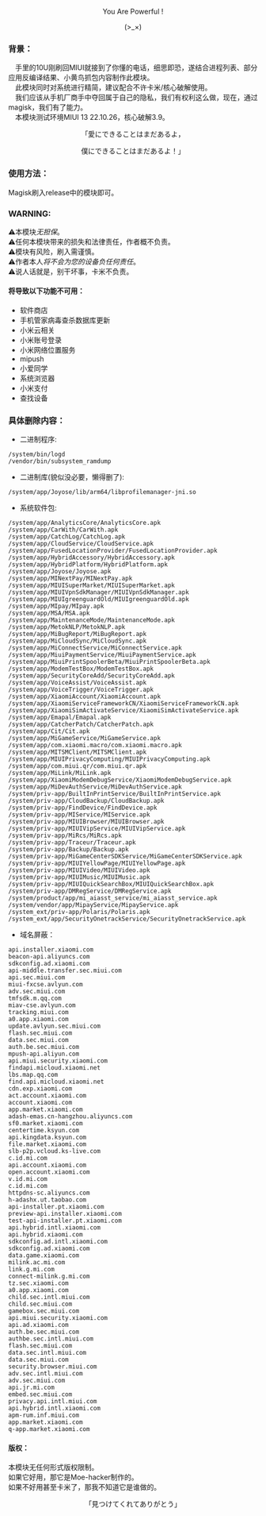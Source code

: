 <p align="center">You Are Powerful !</p>        
<p align="center">(>_×)</p> 

### 背景：      
&emsp;手里的10U刚刷回MIUI就接到了你懂的电话，细思即恐，遂结合进程列表、部分应用反编译结果、小黄鸟抓包内容制作此模块。         
&emsp;此模块同时对系统进行精简，建议配合不许卡米/核心破解使用。         
&emsp;我们应该从手机厂商手中夺回属于自己的隐私，我们有权利这么做，现在，通过magisk，我们有了能力。        
&emsp;本模块测试环境MIUI 13 22.10.26，核心破解3.9。     
<p align="center">「愛にできることはまだあるよ，</p>              
<p align="center">僕にできることはまだあるよ！」</p>        

### 使用方法：      
Magisk刷入release中的模块即可。      
### WARNING:        
⚠本模块*无担保*。       
⚠任何本模块带来的损失和法律责任，作者概不负责。         
⚠模块有风险，刷入需谨慎。         
⚠作者本人*将不会为您的设备负任何责任*。          
⚠说人话就是，别干坏事，卡米不负责。
#### 将导致以下功能不可用：          
- 软件商店          
- 手机管家病毒查杀数据库更新          
- 小米云相关       
- 小米账号登录       
- 小米网络位置服务       
- mipush         
- 小爱同学       
- 系统浏览器       
- 小米支付        
- 查找设备        
### 具体删除内容：         
- 二进制程序:        
```text
/system/bin/logd
/vendor/bin/subsystem_ramdump
```
- 二进制库(貌似没必要，懒得删了):        
```text
/system/app/Joyose/lib/arm64/libprofilemanager-jni.so
```
- 系统软件包:             
```text
/system/app/AnalyticsCore/AnalyticsCore.apk
/system/app/CarWith/CarWith.apk
/system/app/CatchLog/CatchLog.apk
/system/app/CloudService/CloudService.apk
/system/app/FusedLocationProvider/FusedLocationProvider.apk
/system/app/HybridAccessory/HybridAccessory.apk
/system/app/HybridPlatform/HybridPlatform.apk
/system/app/Joyose/Joyose.apk
/system/app/MINextPay/MINextPay.apk
/system/app/MIUISuperMarket/MIUISuperMarket.apk
/system/app/MIUIVpnSdkManager/MIUIVpnSdkManager.apk
/system/app/MIUIgreenguardOld/MIUIgreenguardOld.apk
/system/app/MIpay/MIpay.apk
/system/app/MSA/MSA.apk
/system/app/MaintenanceMode/MaintenanceMode.apk
/system/app/MetokNLP/MetokNLP.apk
/system/app/MiBugReport/MiBugReport.apk
/system/app/MiCloudSync/MiCloudSync.apk
/system/app/MiConnectService/MiConnectService.apk
/system/app/MiuiPaymentService/MiuiPaymentService.apk
/system/app/MiuiPrintSpoolerBeta/MiuiPrintSpoolerBeta.apk
/system/app/ModemTestBox/ModemTestBox.apk
/system/app/SecurityCoreAdd/SecurityCoreAdd.apk
/system/app/VoiceAssist/VoiceAssist.apk
/system/app/VoiceTrigger/VoiceTrigger.apk
/system/app/XiaomiAccount/XiaomiAccount.apk
/system/app/XiaomiServiceFrameworkCN/XiaomiServiceFrameworkCN.apk
/system/app/XiaomiSimActivateService/XiaomiSimActivateService.apk
/system/app/Emapal/Emapal.apk
/system/app/CatcherPatch/CatcherPatch.apk
/system/app/Cit/Cit.apk
/system/app/MiGameService/MiGameService.apk
/system/app/com.xiaomi.macro/com.xiaomi.macro.apk
/system/app/MITSMClient/MITSMClient.apk
/system/app/MIUIPrivacyComputing/MIUIPrivacyComputing.apk
/system/app/com.miui.qr/com.miui.qr.apk
/system/app/MiLink/MiLink.apk
/system/app/XiaomiModemDebugService/XiaomiModemDebugService.apk
/system/app/MiDevAuthService/MiDevAuthService.apk
/system/priv-app/BuiltInPrintService/BuiltInPrintService.apk
/system/priv-app/CloudBackup/CloudBackup.apk
/system/priv-app/FindDevice/FindDevice.apk
/system/priv-app/MIService/MIService.apk
/system/priv-app/MIUIBrowser/MIUIBrowser.apk
/system/priv-app/MIUIVipService/MIUIVipService.apk
/system/priv-app/MiRcs/MiRcs.apk
/system/priv-app/Traceur/Traceur.apk
/system/priv-app/Backup/Backup.apk
/system/priv-app/MiGameCenterSDKService/MiGameCenterSDKService.apk
/system/priv-app/MIUIYellowPage/MIUIYellowPage.apk
/system/priv-app/MIUIVideo/MIUIVideo.apk
/system/priv-app/MIUIMusic/MIUIMusic.apk
/system/priv-app/MIUIQuickSearchBox/MIUIQuickSearchBox.apk
/system/priv-app/DMRegService/DMRegService.apk
/system/product/app/mi_aiasst_service/mi_aiasst_service.apk
/system/vendor/app/MipayService/MipayService.apk
/system_ext/priv-app/Polaris/Polaris.apk
/system_ext/app/SecurityOnetrackService/SecurityOnetrackService.apk
```
- 域名屏蔽：         
```text
api.installer.xiaomi.com
beacon-api.aliyuncs.com
sdkconfig.ad.xiaomi.com
api-middle.transfer.sec.miui.com
api.sec.miui.com
miui-fxcse.avlyun.com
adv.sec.miui.com
tmfsdk.m.qq.com
miav-cse.avlyun.com
tracking.miui.com
a0.app.xiaomi.com
update.avlyun.sec.miui.com
flash.sec.miui.com
data.sec.miui.com
auth.be.sec.miui.com
mpush-api.aliyun.com
api.miui.security.xiaomi.com
findapi.micloud.xiaomi.net
lbs.map.qq.com
find.api.micloud.xiaomi.net
cdn.exp.xiaomi.com
act.account.xiaomi.com
account.xiaomi.com
app.market.xiaomi.com
adash-emas.cn-hangzhou.aliyuncs.com
sf0.market.xiaomi.com
centertime.ksyun.com
api.kingdata.ksyun.com
file.market.xiaomi.com
slb-p2p.vcloud.ks-live.com
c.id.mi.com
api.account.xiaomi.com
open.account.xiaomi.com
v.id.mi.com
c.id.mi.com
httpdns-sc.aliyuncs.com
h-adashx.ut.taobao.com
api-installer.pt.xiaomi.com
preview-api.installer.xiaomi.com
test-api-installer.pt.xiaomi.com
api.hybrid.intl.xiaomi.com
api.hybrid.xiaomi.com
sdkconfig.ad.intl.xiaomi.com
sdkconfig.ad.xiaomi.com
data.game.xiaomi.com
milink.ac.mi.com
link.g.mi.com
connect-milink.g.mi.com
tz.sec.xiaomi.com
a0.app.xiaomi.com
child.sec.intl.miui.com
child.sec.miui.com
gamebox.sec.miui.com
api.miui.security.xiaomi.com
api.ad.xiaomi.com
auth.be.sec.miui.com
authbe.sec.intl.miui.com
flash.sec.miui.com
data.sec.intl.miui.com
data.sec.miui.com
security.browser.miui.com
adv.sec.intl.miui.com
adv.sec.miui.com
api.jr.mi.com
embed.sec.miui.com
privacy.api.intl.miui.com
api.hybrid.intl.xiaomi.com
apm-rum.inf.miui.com
app.market.xiaomi.com
q-app.market.xiaomi.com
```
#### 版权：          
本模块无任何形式版权限制。        
如果它好用，那它是Moe-hacker制作的。          
如果不好用甚至卡米了，那我不知道它是谁做的。          
<p align="center">「見つけてくれてありがとう」</p>        
